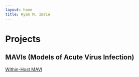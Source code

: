 ```yaml
---
layout: home
title: Ryan M. Imrie
---
```


# Projects
## MAVIs (Models of Acute Virus Infection)

<a href="LINK_TO_YOUR_PAGE" class="project-button">Within-Host MAVI</a>



